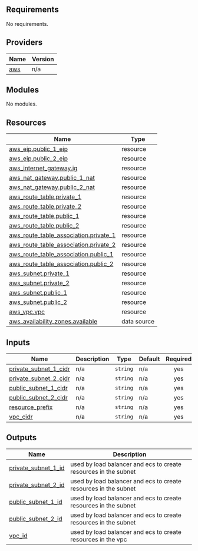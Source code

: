<!-- BEGIN_TF_DOCS -->
## Requirements

No requirements.

## Providers

| Name | Version |
|------|---------|
| <a name="provider_aws"></a> [aws](#provider\_aws) | n/a |

## Modules

No modules.

## Resources

| Name | Type |
|------|------|
| [aws_eip.public_1_eip](https://registry.terraform.io/providers/hashicorp/aws/latest/docs/resources/eip) | resource |
| [aws_eip.public_2_eip](https://registry.terraform.io/providers/hashicorp/aws/latest/docs/resources/eip) | resource |
| [aws_internet_gateway.ig](https://registry.terraform.io/providers/hashicorp/aws/latest/docs/resources/internet_gateway) | resource |
| [aws_nat_gateway.public_1_nat](https://registry.terraform.io/providers/hashicorp/aws/latest/docs/resources/nat_gateway) | resource |
| [aws_nat_gateway.public_2_nat](https://registry.terraform.io/providers/hashicorp/aws/latest/docs/resources/nat_gateway) | resource |
| [aws_route_table.private_1](https://registry.terraform.io/providers/hashicorp/aws/latest/docs/resources/route_table) | resource |
| [aws_route_table.private_2](https://registry.terraform.io/providers/hashicorp/aws/latest/docs/resources/route_table) | resource |
| [aws_route_table.public_1](https://registry.terraform.io/providers/hashicorp/aws/latest/docs/resources/route_table) | resource |
| [aws_route_table.public_2](https://registry.terraform.io/providers/hashicorp/aws/latest/docs/resources/route_table) | resource |
| [aws_route_table_association.private_1](https://registry.terraform.io/providers/hashicorp/aws/latest/docs/resources/route_table_association) | resource |
| [aws_route_table_association.private_2](https://registry.terraform.io/providers/hashicorp/aws/latest/docs/resources/route_table_association) | resource |
| [aws_route_table_association.public_1](https://registry.terraform.io/providers/hashicorp/aws/latest/docs/resources/route_table_association) | resource |
| [aws_route_table_association.public_2](https://registry.terraform.io/providers/hashicorp/aws/latest/docs/resources/route_table_association) | resource |
| [aws_subnet.private_1](https://registry.terraform.io/providers/hashicorp/aws/latest/docs/resources/subnet) | resource |
| [aws_subnet.private_2](https://registry.terraform.io/providers/hashicorp/aws/latest/docs/resources/subnet) | resource |
| [aws_subnet.public_1](https://registry.terraform.io/providers/hashicorp/aws/latest/docs/resources/subnet) | resource |
| [aws_subnet.public_2](https://registry.terraform.io/providers/hashicorp/aws/latest/docs/resources/subnet) | resource |
| [aws_vpc.vpc](https://registry.terraform.io/providers/hashicorp/aws/latest/docs/resources/vpc) | resource |
| [aws_availability_zones.available](https://registry.terraform.io/providers/hashicorp/aws/latest/docs/data-sources/availability_zones) | data source |

## Inputs

| Name | Description | Type | Default | Required |
|------|-------------|------|---------|:--------:|
| <a name="input_private_subnet_1_cidr"></a> [private\_subnet\_1\_cidr](#input\_private\_subnet\_1\_cidr) | n/a | `string` | n/a | yes |
| <a name="input_private_subnet_2_cidr"></a> [private\_subnet\_2\_cidr](#input\_private\_subnet\_2\_cidr) | n/a | `string` | n/a | yes |
| <a name="input_public_subnet_1_cidr"></a> [public\_subnet\_1\_cidr](#input\_public\_subnet\_1\_cidr) | n/a | `string` | n/a | yes |
| <a name="input_public_subnet_2_cidr"></a> [public\_subnet\_2\_cidr](#input\_public\_subnet\_2\_cidr) | n/a | `string` | n/a | yes |
| <a name="input_resource_prefix"></a> [resource\_prefix](#input\_resource\_prefix) | n/a | `string` | n/a | yes |
| <a name="input_vpc_cidr"></a> [vpc\_cidr](#input\_vpc\_cidr) | n/a | `string` | n/a | yes |

## Outputs

| Name | Description |
|------|-------------|
| <a name="output_private_subnet_1_id"></a> [private\_subnet\_1\_id](#output\_private\_subnet\_1\_id) | used by load balancer and ecs to create resources in the subnet |
| <a name="output_private_subnet_2_id"></a> [private\_subnet\_2\_id](#output\_private\_subnet\_2\_id) | used by load balancer and ecs to create resources in the subnet |
| <a name="output_public_subnet_1_id"></a> [public\_subnet\_1\_id](#output\_public\_subnet\_1\_id) | used by load balancer and ecs to create resources in the subnet |
| <a name="output_public_subnet_2_id"></a> [public\_subnet\_2\_id](#output\_public\_subnet\_2\_id) | used by load balancer and ecs to create resources in the subnet |
| <a name="output_vpc_id"></a> [vpc\_id](#output\_vpc\_id) | used by load balancer and ecs to create resources in the vpc |
<!-- END_TF_DOCS -->
